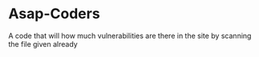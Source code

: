 # Asap-Coders
A code that will how much vulnerabilities are there in the site by scanning the file given already 
